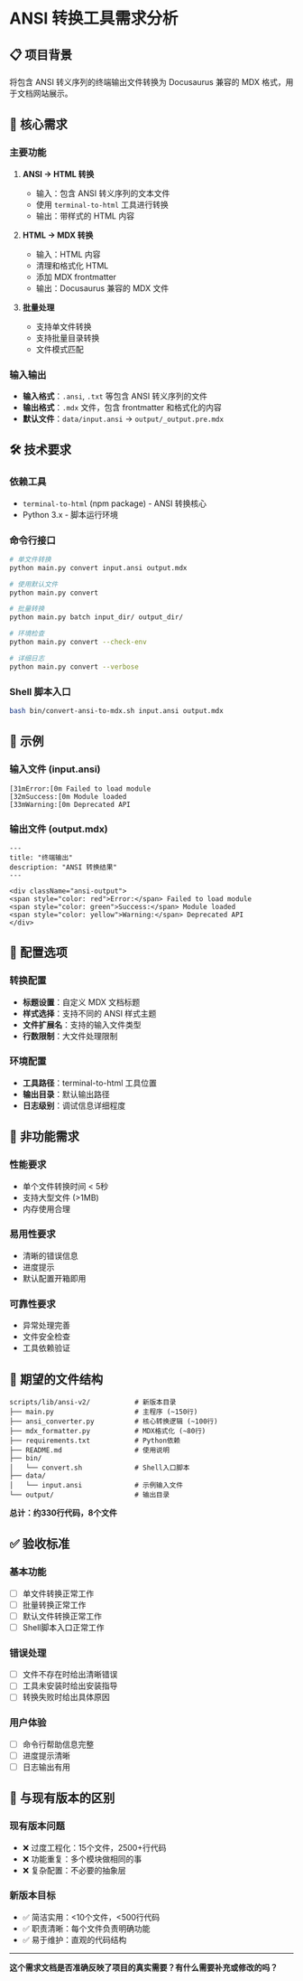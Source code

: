 # ANSI 转换工具需求分析

## 📋 项目背景

将包含 ANSI 转义序列的终端输出文件转换为 Docusaurus 兼容的 MDX 格式，用于文档网站展示。

## 🎯 核心需求

### 主要功能
1. **ANSI → HTML 转换**
   - 输入：包含 ANSI 转义序列的文本文件
   - 使用 `terminal-to-html` 工具进行转换
   - 输出：带样式的 HTML 内容

2. **HTML → MDX 转换**
   - 输入：HTML 内容
   - 清理和格式化 HTML
   - 添加 MDX frontmatter
   - 输出：Docusaurus 兼容的 MDX 文件

3. **批量处理**
   - 支持单文件转换
   - 支持批量目录转换
   - 文件模式匹配

### 输入输出
- **输入格式**：`.ansi`, `.txt` 等包含 ANSI 转义序列的文件
- **输出格式**：`.mdx` 文件，包含 frontmatter 和格式化的内容
- **默认文件**：`data/input.ansi` → `output/_output.pre.mdx`

## 🛠️ 技术要求

### 依赖工具
- `terminal-to-html` (npm package) - ANSI 转换核心
- Python 3.x - 脚本运行环境

### 命令行接口
```bash
# 单文件转换
python main.py convert input.ansi output.mdx

# 使用默认文件
python main.py convert

# 批量转换
python main.py batch input_dir/ output_dir/

# 环境检查
python main.py convert --check-env

# 详细日志
python main.py convert --verbose
```

### Shell 脚本入口
```bash
bash bin/convert-ansi-to-mdx.sh input.ansi output.mdx
```

## 📄 示例

### 输入文件 (input.ansi)
```
[31mError:[0m Failed to load module
[32mSuccess:[0m Module loaded
[33mWarning:[0m Deprecated API
```

### 输出文件 (output.mdx)
```mdx
---
title: "终端输出"
description: "ANSI 转换结果"
---

<div className="ansi-output">
<span style="color: red">Error:</span> Failed to load module
<span style="color: green">Success:</span> Module loaded
<span style="color: yellow">Warning:</span> Deprecated API
</div>
```

## 🎨 配置选项

### 转换配置
- **标题设置**：自定义 MDX 文档标题
- **样式选择**：支持不同的 ANSI 样式主题
- **文件扩展名**：支持的输入文件类型
- **行数限制**：大文件处理限制

### 环境配置
- **工具路径**：terminal-to-html 工具位置
- **输出目录**：默认输出路径
- **日志级别**：调试信息详细程度

## 🚫 非功能需求

### 性能要求
- 单个文件转换时间 < 5秒
- 支持大型文件 (>1MB)
- 内存使用合理

### 易用性要求
- 清晰的错误信息
- 进度提示
- 默认配置开箱即用

### 可靠性要求
- 异常处理完善
- 文件安全检查
- 工具依赖验证

## 📁 期望的文件结构

```
scripts/lib/ansi-v2/           # 新版本目录
├── main.py                    # 主程序 (~150行)
├── ansi_converter.py          # 核心转换逻辑 (~100行)
├── mdx_formatter.py           # MDX格式化 (~80行)
├── requirements.txt           # Python依赖
├── README.md                  # 使用说明
├── bin/
│   └── convert.sh             # Shell入口脚本
├── data/
│   └── input.ansi             # 示例输入文件
└── output/                    # 输出目录
```

**总计：约330行代码，8个文件**

## ✅ 验收标准

### 基本功能
- [ ] 单文件转换正常工作
- [ ] 批量转换正常工作
- [ ] 默认文件转换正常工作
- [ ] Shell脚本入口正常工作

### 错误处理
- [ ] 文件不存在时给出清晰错误
- [ ] 工具未安装时给出安装指导
- [ ] 转换失败时给出具体原因

### 用户体验
- [ ] 命令行帮助信息完整
- [ ] 进度提示清晰
- [ ] 日志输出有用

## 🔄 与现有版本的区别

### 现有版本问题
- ❌ 过度工程化：15个文件，2500+行代码
- ❌ 功能重复：多个模块做相同的事
- ❌ 复杂配置：不必要的抽象层

### 新版本目标
- ✅ 简洁实用：<10个文件，<500行代码
- ✅ 职责清晰：每个文件负责明确功能
- ✅ 易于维护：直观的代码结构

---

**这个需求文档是否准确反映了项目的真实需要？有什么需要补充或修改的吗？**

